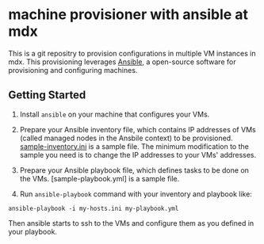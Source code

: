 
# machine provisioner with ansible at mdx

This is a git repositry to provision configurations in multiple VM
instances in mdx. This provisioning leverages
[Ansible](https://www.ansible.com/), a open-source software for
provisioning and configuring machines.


## Getting Started

1. Install `ansible` on your machine that configures your VMs.

2. Prepare your Ansible inventory file, which contains IP addresses of
VMs (called managed nodes in the Ansbile context) to be provisioned.
[sample-inventory.ini](sample-inventory.ini) is a sample file. The
minimum modification to the sample you need is to change the IP
addresses to your VMs' addresses.

3. Prepare your Ansible playbook file, which defines tasks to be done
on the VMs. [sample-playbook.yml] is a sample file.

4. Run `ansible-playbook` command with your inventory and playbook like:

```shell-session
ansible-playbook -i my-hosts.ini my-playbook.yml
```

Then ansible starts to ssh to the VMs and configure them as you
defined in your playbook.